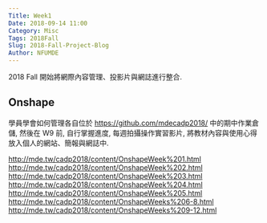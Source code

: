 ```yaml
---
Title: Week1
Date: 2018-09-14 11:00
Category: Misc
Tags: 2018Fall
Slug: 2018-Fall-Project-Blog
Author: NFUMDE
---
```


2018 Fall 開始將網際內容管理、投影片與網誌進行整合.

<!-- PELICAN_END_SUMMARY -->

Onshape
----

學員學會如何管理各自位於 https://github.com/mdecadp2018/ 中的期中作業倉儲, 然後在 W9 前, 自行掌握進度, 每週拍攝操作實習影片, 將教材內容與使用心得放入個人的網站、簡報與網誌中.

http://mde.tw/cadp2018/content/OnshapeWeek%201.html
http://mde.tw/cadp2018/content/OnshapeWeek%202.html
http://mde.tw/cadp2018/content/OnshapeWeek%203.html
http://mde.tw/cadp2018/content/OnshapeWeek%204.html
http://mde.tw/cadp2018/content/OnshapeWeek%205.html
http://mde.tw/cadp2018/content/OnshapeWeeks%206-8.html
http://mde.tw/cadp2018/content/OnshapeWeeks%209-12.html


